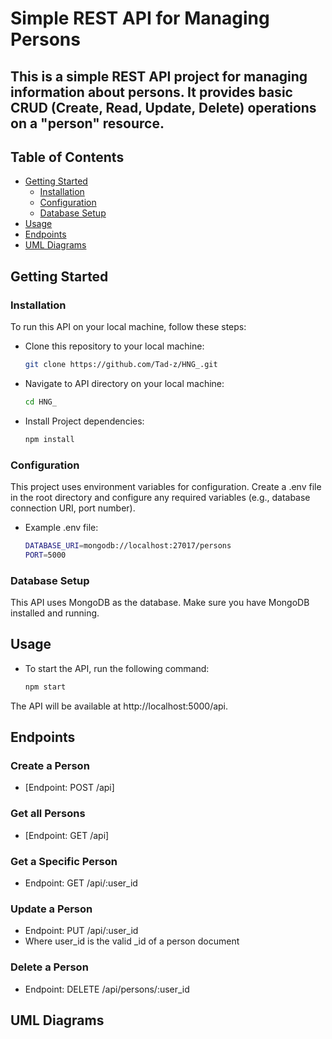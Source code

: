 # Simple REST API for Managing Persons

## This is a simple REST API project for managing information about persons. It provides basic CRUD (Create, Read, Update, Delete) operations on a "person" resource.

## Table of Contents

- [Getting Started](#getting-started)
  - [Installation](#installation)
  - [Configuration](#configuration)
  - [Database Setup](#database-setup)
- [Usage](#usage)
- [Endpoints](#endpoints)
- [UML Diagrams](#uml-diagrams)

## Getting Started

### Installation

To run this API on your local machine, follow these steps:

- Clone this repository to your local machine:

  ```bash
  git clone https://github.com/Tad-z/HNG_.git

  ```

- Navigate to API directory on your local machine:

  ```bash
  cd HNG_

  ```

- Install Project dependencies:
  ```bash
  npm install
  ```

### Configuration

This project uses environment variables for configuration. Create a .env file in the root directory and configure any required variables (e.g., database connection URI, port number).

- Example .env file:
  ```bash
  DATABASE_URI=mongodb://localhost:27017/persons
  PORT=5000
  ```

### Database Setup

This API uses MongoDB as the database. Make sure you have MongoDB installed and running.

## Usage

- To start the API, run the following command:
  ```bash
  npm start
  ```

The API will be available at http://localhost:5000/api.

## Endpoints

### Create a Person
- [Endpoint: POST /api]

### Get all Persons
- [Endpoint: GET /api]

### Get a Specific Person
- Endpoint: GET /api/:user_id

### Update a Person
- Endpoint: PUT /api/:user_id
- Where user_id is the valid _id of a person document

### Delete a Person
- Endpoint: DELETE /api/persons/:user_id

## UML Diagrams
<Link to diagrams>




